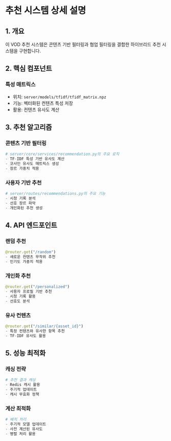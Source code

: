 # 추천 시스템 상세 설명

## 1. 개요
이 VOD 추천 시스템은 콘텐츠 기반 필터링과 협업 필터링을 결합한 하이브리드 추천 시스템을 구현합니다.

## 2. 핵심 컴포넌트

### 특성 매트릭스
- 위치: `server/models/tfidf/tfidf_matrix.npz`
- 기능: 벡터화된 컨텐츠 특성 저장
- 활용: 컨텐츠 유사도 계산

## 3. 추천 알고리즘

### 콘텐츠 기반 필터링
```python
# server/core/services/recommendation.py의 주요 로직
- TF-IDF 특성 기반 유사도 계산
- 코사인 유사도 매트릭스 생성
- 장르 가중치 적용
```

### 사용자 기반 추천
```python
# server/routes/recommendations.py의 주요 기능
- 시청 기록 분석
- 선호 장르 파악
- 개인화된 추천 생성
```

## 4. API 엔드포인트

### 랜덤 추천
```python
@router.get("/random")
- 새로운 컨텐츠 무작위 추천
- 인기도 가중치 적용
```

### 개인화 추천
```python
@router.get("/personalized")
- 사용자 프로필 기반 추천
- 시청 기록 활용
- 선호도 분석
```

### 유사 컨텐츠
```python
@router.get("/similar/{asset_id}")
- 특정 컨텐츠와 유사한 항목 추천
- TF-IDF 유사도 활용
```

## 5. 성능 최적화

### 캐싱 전략
```python
# 추천 결과 캐싱
- Redis 캐시 활용
- 주기적 업데이트
- 캐시 무효화 정책
```

### 계산 최적화
```python
# 배치 처리
- 주기적 모델 업데이트
- 사전 계산된 유사도
- 병렬 처리 활용
```